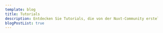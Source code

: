 ```yaml
---
template: blog
title: Tutorials
description: Entdecken Sie Tutorials, die von der Nuxt-Community erstellt wurden.
blogPostList: true
---
```

